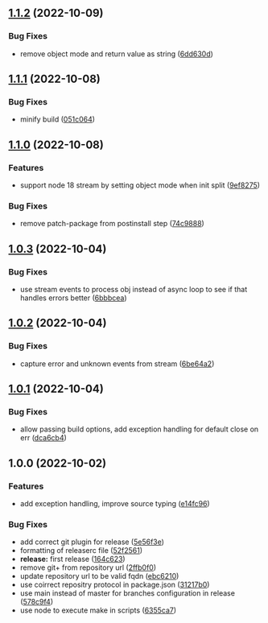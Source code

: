 ## [1.1.2](https://github.com/gooftroop/pino-sentry-transport/compare/v1.1.1...v1.1.2) (2022-10-09)


### Bug Fixes

* remove object mode and return value as string ([6dd630d](https://github.com/gooftroop/pino-sentry-transport/commit/6dd630d4dae08329b6eb0c61e987fe64d6f62b02))

## [1.1.1](https://github.com/gooftroop/pino-sentry-transport/compare/v1.1.0...v1.1.1) (2022-10-08)


### Bug Fixes

* minify build ([051c064](https://github.com/gooftroop/pino-sentry-transport/commit/051c064cce30aaab6b570b71285e6a58a7dee822))

## [1.1.0](https://github.com/gooftroop/pino-sentry-transport/compare/v1.0.3...v1.1.0) (2022-10-08)


### Features

* support node 18 stream by setting object mode when init split ([9ef8275](https://github.com/gooftroop/pino-sentry-transport/commit/9ef8275f181b4755a5be1c6252d9a4d27aef0552))


### Bug Fixes

* remove patch-package from postinstall step ([74c9888](https://github.com/gooftroop/pino-sentry-transport/commit/74c9888ea8db6c82900d0a678ead24720f9bf0de))

## [1.0.3](https://github.com/gooftroop/pino-sentry-transport/compare/v1.0.2...v1.0.3) (2022-10-04)


### Bug Fixes

* use stream events to process obj instead of async loop to see if that handles errors better ([6bbbcea](https://github.com/gooftroop/pino-sentry-transport/commit/6bbbcea34697dc9776e6ea7237243ba38589628f))

## [1.0.2](https://github.com/gooftroop/pino-sentry-transport/compare/v1.0.1...v1.0.2) (2022-10-04)


### Bug Fixes

* capture error and unknown events from stream ([6be64a2](https://github.com/gooftroop/pino-sentry-transport/commit/6be64a20e978dc73017df2d53d5394ffa3c92531))

## [1.0.1](https://github.com/gooftroop/pino-sentry-transport/compare/v1.0.0...v1.0.1) (2022-10-04)


### Bug Fixes

* allow passing build options, add exception handling for default close on err ([dca6cb4](https://github.com/gooftroop/pino-sentry-transport/commit/dca6cb40bafc485ac52da0cabc5a171875757638))

## 1.0.0 (2022-10-02)


### Features

* add exception handling, improve source typing ([e14fc96](https://github.com/gooftroop/pino-sentry-transport/commit/e14fc9617de03996d76e9707352a70d516b778a0))


### Bug Fixes

* add correct git plugin for release ([5e56f3e](https://github.com/gooftroop/pino-sentry-transport/commit/5e56f3e8c315db3d085a501062148ff52403c9fc))
* formatting of releaserc file ([52f2561](https://github.com/gooftroop/pino-sentry-transport/commit/52f2561d88762c3b1366cddd9f50a4f1d71fbc7c))
* **release:**  first release ([164c623](https://github.com/gooftroop/pino-sentry-transport/commit/164c623c7abee83a646554861ea8f3f76256fd6a))
* remove git+ from repository url ([2ffb0f0](https://github.com/gooftroop/pino-sentry-transport/commit/2ffb0f03d7b7ed282b5871bcee48e3e368ddb002))
* update repository url to be valid fqdn ([ebc6210](https://github.com/gooftroop/pino-sentry-transport/commit/ebc62100f6ba883753ba97341e34bef98b98d1c3))
* use coirrect repositry protocol in package.json ([31217b0](https://github.com/gooftroop/pino-sentry-transport/commit/31217b02c0a67f4eae44852e467430854f6f6fef))
* use main instead of master for branches configuration in release ([578c9f4](https://github.com/gooftroop/pino-sentry-transport/commit/578c9f40a5ba52ba89878f5e5699d2e68b562ad9))
* use node to execute make in scripts ([6355ca7](https://github.com/gooftroop/pino-sentry-transport/commit/6355ca7418931f74bcc072332317bc6375890638))
